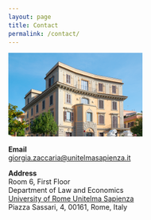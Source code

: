 ```yaml
---
layout: page
title: Contact
permalink: /contact/
---
```

![](unitelma.png)

**Email**   
 <a href="mailto:giorgia.zaccaria@unitelmasapienza.it" target="_blank">giorgia.zaccaria@unitelmasapienza.it </a>

**Address** \
 Room 6, First Floor \
 Department of Law and Economics \
  <a href="https://www.unitelmasapienza.it/it" target="_blank">University of Rome Unitelma Sapienza </a> \
 Piazza Sassari, 4, 00161, Rome, Italy 
